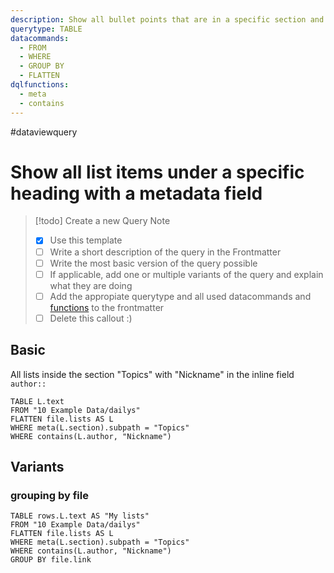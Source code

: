 ```yaml
---
description: Show all bullet points that are in a specific section and have a certain metadata value
querytype: TABLE
datacommands:
  - FROM
  - WHERE
  - GROUP BY
  - FLATTEN
dqlfunctions:
  - meta
  - contains
---
```

#dataviewquery

# Show all list items under a specific heading with a metadata field

> [!todo] Create a new Query Note
> - [x] Use this template
> - [ ] Write a short description of the query in the Frontmatter
> - [ ] Write the most basic version of the query possible
> - [ ] If applicable, add one or multiple variants of the query and explain what they are doing
> - [ ] Add the appropiate querytype and all used datacommands and [functions](https://blacksmithgu.github.io/obsidian-dataview/query/functions/) to the frontmatter
> - [ ] Delete this callout :) 

## Basic 

All lists inside the section "Topics" with "Nickname" in the inline field `author::`

```dataview
TABLE L.text
FROM "10 Example Data/dailys"
FLATTEN file.lists AS L
WHERE meta(L.section).subpath = "Topics"
WHERE contains(L.author, "Nickname")
```

## Variants

### grouping by file

```dataview
TABLE rows.L.text AS "My lists"
FROM "10 Example Data/dailys"
FLATTEN file.lists AS L
WHERE meta(L.section).subpath = "Topics"
WHERE contains(L.author, "Nickname")
GROUP BY file.link
```
